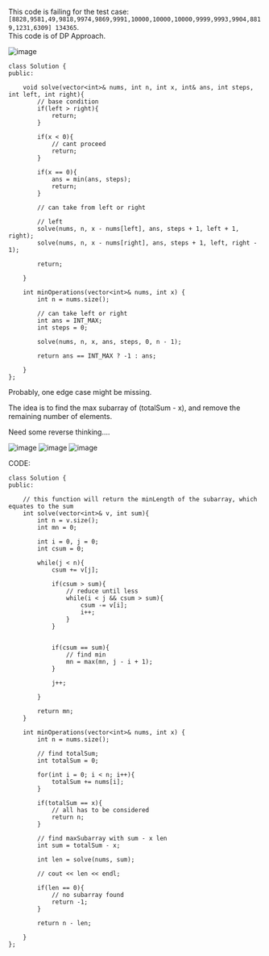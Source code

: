 ​This code is failing for the test case: `[8828,9581,49,9818,9974,9869,9991,10000,10000,10000,9999,9993,9904,8819,1231,6309]
134365`.       
This code is of DP Approach.
      
![image](https://user-images.githubusercontent.com/73538974/269237055-0f1a588a-005a-45bf-b451-548c04828e14.png)
      
```
class Solution {
public:
    
    void solve(vector<int>& nums, int n, int x, int& ans, int steps, int left, int right){
        // base condition
        if(left > right){
            return;
        }
        
        if(x < 0){
            // cant proceed
            return;
        }
        
        if(x == 0){
            ans = min(ans, steps);
            return;
        }
        
        // can take from left or right
        
        // left
        solve(nums, n, x - nums[left], ans, steps + 1, left + 1, right);
        solve(nums, n, x - nums[right], ans, steps + 1, left, right - 1);
        
        return;
        
    }
    
    int minOperations(vector<int>& nums, int x) {
        int n = nums.size();
        
        // can take left or right
        int ans = INT_MAX;
        int steps = 0;
        
        solve(nums, n, x, ans, steps, 0, n - 1);
        
        return ans == INT_MAX ? -1 : ans;
        
    }
};
```
      
Probably, one edge case might be missing.
    
The idea is to find the max subarray of (totalSum - x), and remove the remaining number of elements.    
    
Need some reverse thinking....    
      
![image](https://user-images.githubusercontent.com/73538974/269249315-abdaf6ed-6541-4b94-a61e-fac8422d9588.png)
![image](https://user-images.githubusercontent.com/73538974/269249360-1ccfa7b6-03f5-4650-892f-a2e71eb6c47e.png)
![image](https://user-images.githubusercontent.com/73538974/269249395-3c760ba1-d1bb-4f3e-b112-48e1e9ff3d30.png)
      
CODE:   
```
class Solution {
public:
    
    // this function will return the minLength of the subarray, which equates to the sum
    int solve(vector<int>& v, int sum){
        int n = v.size();
        int mn = 0;

        int i = 0, j = 0;
        int csum = 0;

        while(j < n){
            csum += v[j];

            if(csum > sum){
                // reduce until less
                while(i < j && csum > sum){
                    csum -= v[i];
                    i++;
                }
            }


            if(csum == sum){
                // find min
                mn = max(mn, j - i + 1);
            }

            j++;

        }

        return mn;
    }
    
    int minOperations(vector<int>& nums, int x) {
        int n = nums.size();
        
        // find totalSum;
        int totalSum = 0;
        
        for(int i = 0; i < n; i++){
            totalSum += nums[i];
        }
        
        if(totalSum == x){
            // all has to be considered
            return n;
        }
        
        // find maxSubarray with sum - x len
        int sum = totalSum - x;
        
        int len = solve(nums, sum);
        
        // cout << len << endl;
        
        if(len == 0){
            // no subarray found
            return -1;
        }
        
        return n - len;
        
    }
};
```
      

